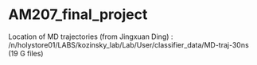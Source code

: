# AM207_final_project

Location of MD trajectories (from Jingxuan Ding) : /n/holystore01/LABS/kozinsky_lab/Lab/User/classifier_data/MD-traj-30ns (19 G files)
